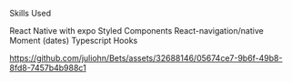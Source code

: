 
Skills Used

React Native with expo
Styled Components
React-navigation/native
Moment (dates)
Typescript
Hooks

https://github.com/juliohn/Bets/assets/32688146/05674ce7-9b6f-49b8-8fd8-7457b4b988c1

